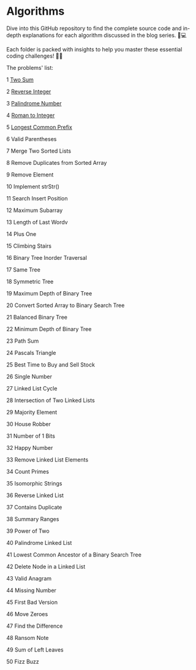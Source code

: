 # Algorithms
Dive into this GitHub repository to find the complete source code and in-depth explanations for each algorithm discussed in the blog series. 🚀💻 

Each folder is packed with insights to help you master these essential coding challenges! 🧠📖

The problems' list:

1	[Two Sum](https://medium.com/@reza.shokrzad/two-sum-algorithm-from-simple-to-optimized-solution-in-python-2350513bb4ed)

2	[Reverse Integer](https://medium.com/me/stats/post/8e6d6818c2bd)

3	[Palindrome Number ](https://medium.com/me/stats/post/aabffd0c5713)

4	[Roman to Integer](https://medium.com/@reza.shokrzad/roman-to-integer-deciphering-ancient-numerals-with-modern-code-17bcd4417541)

5	[Longest Common Prefix](https://medium.com/@reza.shokrzad/decoding-commonalities-finding-the-longest-common-prefix-in-strings-python-code-ff1e496d32be)

6	Valid Parentheses 

7	Merge Two Sorted Lists

8	Remove Duplicates from Sorted Array 

9	Remove Element

10	Implement strStr() 

11	Search Insert Position 

12	Maximum Subarray 

13	Length of Last Wordv

14	Plus One 

15	Climbing Stairs 

16	Binary Tree Inorder Traversal 

17	Same Tree 

18	Symmetric Tree 

19	Maximum Depth of Binary Tree 

20	Convert Sorted Array to Binary Search Tree 

21	Balanced Binary Tree 

22	Minimum Depth of Binary Tree 

23	Path Sum 

24	Pascals Triangle 

25	Best Time to Buy and Sell Stock

26	Single Number

27	Linked List Cycle 

28	Intersection of Two Linked Lists 

29	Majority Element 

30	House Robber

31	Number of 1 Bits 

32	Happy Number 

33	Remove Linked List Elements 

34	Count Primes 

35	Isomorphic Strings 

36	Reverse Linked List 

37	Contains Duplicate 

38	Summary Ranges 

39	Power of Two 

40	Palindrome Linked List 

41	Lowest Common Ancestor of a Binary Search Tree

42	Delete Node in a Linked List 

43	Valid Anagram 

44	Missing Number 

45	First Bad Version 

46	Move Zeroes 

47	Find the Difference 

48	Ransom Note 

49	Sum of Left Leaves 

50	Fizz Buzz 
